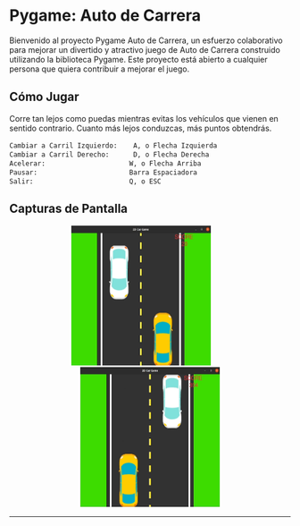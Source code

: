 ﻿# Pygame: Auto de Carrera

Bienvenido al proyecto Pygame Auto de Carrera, un esfuerzo colaborativo para mejorar un divertido y atractivo juego de Auto de Carrera construido utilizando la biblioteca Pygame. Este proyecto está abierto a cualquier persona que quiera contribuir a mejorar el juego.


## Cómo Jugar

Corre tan lejos como puedas mientras evitas los vehículos que vienen en sentido contrario. Cuanto más lejos conduzcas, más puntos obtendrás.  
```
Cambiar a Carril Izquierdo:    A, o Flecha Izquierda 
Cambiar a Carril Derecho:      D, o Flecha Derecha 
Acelerar:                     W, o Flecha Arriba 
Pausar:                       Barra Espaciadora
Salir:                        Q, o ESC
```

## Capturas de Pantalla
<p align="middle">
<img src="screenshots/ss-1.png" alt="Pantalla del juego 1" width="250" height="250" />
&nbsp; &nbsp; &nbsp; &nbsp;
<img src="screenshots/ss-2.png" alt="Pantalla del juego 2" width="250" height="250" />
</p>

---